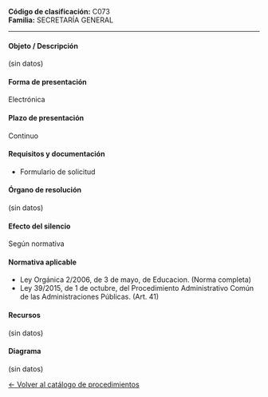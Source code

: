 
**Código de clasificación:** C073  
**Familia:** SECRETARÍA GENERAL

---

#### Objeto / Descripción

(sin datos)

#### Forma de presentación

Electrónica

#### Plazo de presentación

Continuo

#### Requisitos y documentación


- Formulario de solicitud

#### Órgano de resolución

(sin datos)

#### Efecto del silencio

Según normativa

#### Normativa aplicable


- Ley Orgánica 2/2006, de 3 de mayo, de Educacion. (Norma completa)
- Ley 39/2015, de 1 de octubre, del Procedimiento Administrativo Común de las Administraciones Públicas. (Art. 41)

#### Recursos

(sin datos)

#### Diagrama

(sin datos)

 
[← Volver al catálogo de procedimientos](../buscador.md)
